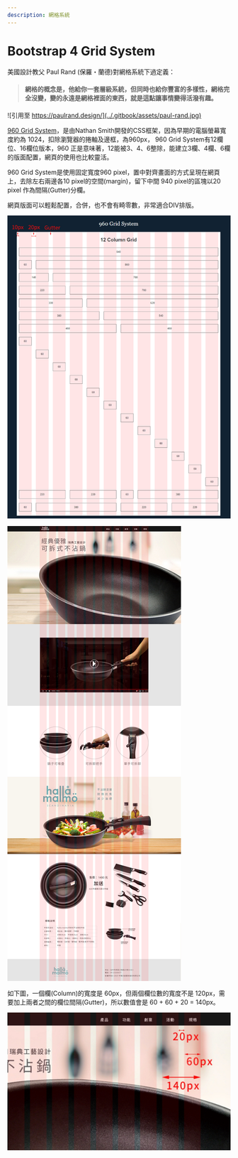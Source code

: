 ```yaml
---
description: 網格系統
---
```


# Bootstrap 4 Grid System

美國設計教父 Paul Rand \(保羅・蘭德\)對網格系統下過定義：

> #### 網格的概念是，他給你一套層級系統，但同時也給你豐富的多樣性，網格完全沒變，變的永遠是網格裡面的東西，就是這點讓事情變得活潑有趣。

![&#x5F15;&#x7528;&#x81F3; https://paulrand.design/](../.gitbook/assets/paul-rand.jpg)

[960 Grid System](http://960.gs/)，是由Nathan Smith開發的CSS框架，因為早期的電腦螢幕寬度約為 1024，扣除瀏覽器的捲軸及邊框，為960px， 960 Grid System有12欄位、16欄位版本，960 正是意味著，12能被3、4、6整除，能建立3欄、4欄、6欄的版面配置，網頁的使用也比較靈活。

 960 Grid System是使用固定寬度960 pixel，置中對齊畫面的方式呈現在網頁上，去除左右兩邊各10 pixel的空間\(margin\)，留下中間 940 pixel的區塊以20 pixel 作為間隔\(Gutter\)分欄。

網頁版面可以輕鬆配置，合併，也不會有畸零數，非常適合DIV排版。

![12&#x6B04;](../.gitbook/assets/960.jpg)

![&#x5957;&#x7528; 960 Grid System&#x7684;&#x7DB2;&#x9801;&#xFF0C;&#x4F9D;&#x64DA;&#x6B04;&#x4F4D;&#x6578;&#x4F86;&#x6392;&#x5217;&#x5167;&#x5BB9;](../.gitbook/assets/12-grid-tao-wang-ye.jpg)

如下圖，一個欄\(Column\)的寬度是 60px，但兩個欄位數的寬度不是 120px，需要加上兩者之間的欄位間隔\(Gutter\)，所以數值會是 60 + 60 + 20 = 140px。

![](../.gitbook/assets/12-grid-tao-wang-ye-2.jpg)



